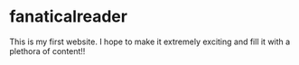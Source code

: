 # fanaticalreader
This is my first website. I hope to make it extremely exciting and fill it with a plethora of content!!
